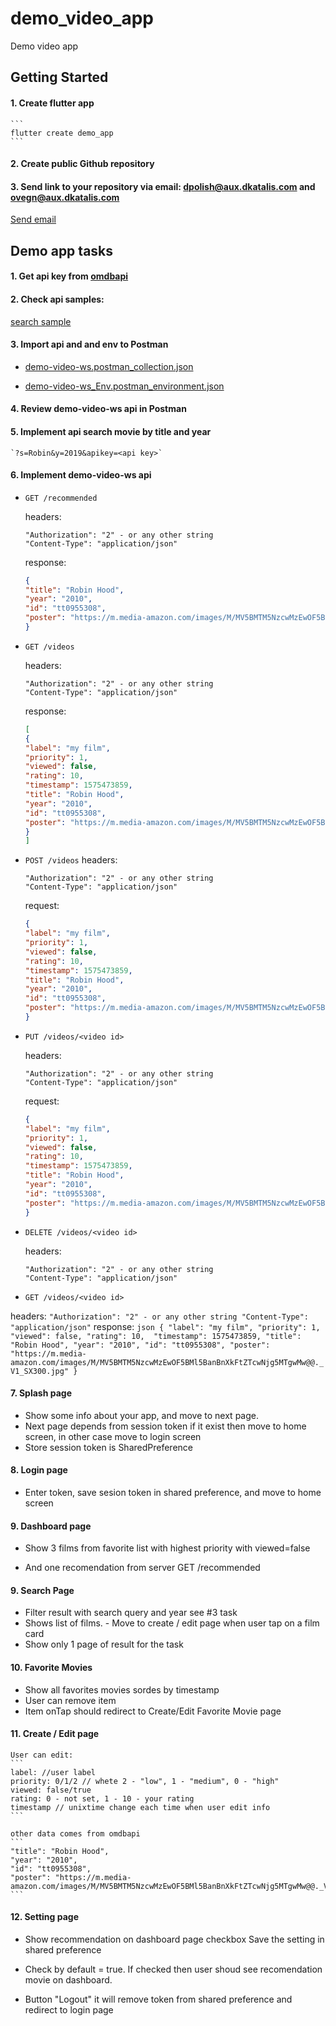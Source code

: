 # demo_video_app

Demo video app

## Getting Started

####  1. Create flutter app
    ```
    flutter create demo_app
    ```

#### 2. Create public Github repository

####  3. Send link to your repository via email: <dpolish@aux.dkatalis.com> and <ovegn@aux.dkatalis.com>

[Send email](mailto:dpolish@aux.dkatalis.com;ovegn@aux.dkatalis.com)

## Demo app tasks

#### 1. Get api key from [omdbapi](http://www.omdbapi.com/apikey.aspx)

#### 2. Check api samples:
[search sample](http://www.omdbapi.com/)


#### 3. Import api and and env to Postman

* [demo-video-ws.postman_collection.json](/demo-video-ws.postman_collection.json)


* [demo-video-ws_Env.postman_environment.json](/demo-video-ws_Env.postman_environment.json)

#### 4. Review demo-video-ws api in Postman

#### 5. Implement api search movie by title and year 

    `?s=Robin&y=2019&apikey=<api key>`

#### 6. Implement demo-video-ws api

* `GET /recommended`

  headers:
  ```
  "Authorization": "2" - or any other string
  "Content-Type": "application/json"
  ```
  response:
  ```json
  {
  "title": "Robin Hood",
  "year": "2010",
  "id": "tt0955308",
  "poster": "https://m.media-amazon.com/images/M/MV5BMTM5NzcwMzEwOF5BMl5BanBnXkFtZTcwNjg5MTgwMw@@._V1_SX300.jpg"
  }
  ```

* `GET /videos`

    headers:
    ```
    "Authorization": "2" - or any other string
    "Content-Type": "application/json"
    ```
    response:
    ```json
    [
    {
    "label": "my film",
    "priority": 1,
    "viewed": false,
    "rating": 10, 
    "timestamp": 1575473859,
    "title": "Robin Hood",
    "year": "2010",
    "id": "tt0955308",
    "poster": "https://m.media-amazon.com/images/M/MV5BMTM5NzcwMzEwOF5BMl5BanBnXkFtZTcwNjg5MTgwMw@@._V1_SX300.jpg"
    }
    ]
    ```

* `POST /videos`
    headers:
    ```
    "Authorization": "2" - or any other string
    "Content-Type": "application/json"
    ```
    request:
    ```json
    {
    "label": "my film",
    "priority": 1,
    "viewed": false,
    "rating": 10, 
    "timestamp": 1575473859,
    "title": "Robin Hood",
    "year": "2010",
    "id": "tt0955308",
    "poster": "https://m.media-amazon.com/images/M/MV5BMTM5NzcwMzEwOF5BMl5BanBnXkFtZTcwNjg5MTgwMw@@._V1_SX300.jpg"
    }
    ```

* `PUT /videos/<video id>`

    headers:
    ```
    "Authorization": "2" - or any other string
    "Content-Type": "application/json"
    ```
    request:
    ```json
    {
    "label": "my film",
    "priority": 1,
    "viewed": false,
    "rating": 10, 
    "timestamp": 1575473859,
    "title": "Robin Hood",
    "year": "2010",
    "id": "tt0955308",
    "poster": "https://m.media-amazon.com/images/M/MV5BMTM5NzcwMzEwOF5BMl5BanBnXkFtZTcwNjg5MTgwMw@@._V1_SX300.jpg"
    }
    ```

* `DELETE /videos/<video id>`

    headers:
    ```
    "Authorization": "2" - or any other string
    "Content-Type": "application/json"
    ```

* `GET /videos/<video id>`

headers:
    ```
    "Authorization": "2" - or any other string
    "Content-Type": "application/json"
    ```
    response:
    ```json
    {
    "label": "my film",
    "priority": 1,
    "viewed": false,
    "rating": 10, 
    "timestamp": 1575473859,
    "title": "Robin Hood",
    "year": "2010",
    "id": "tt0955308",
    "poster": "https://m.media-amazon.com/images/M/MV5BMTM5NzcwMzEwOF5BMl5BanBnXkFtZTcwNjg5MTgwMw@@._V1_SX300.jpg"
    }
    ```

#### 7. Splash page
- Show some info about your app, and move to next page.
- Next page depends from session token if it exist then move to home screen, in other case move to login screen
- Store session token is SharedPreference

#### 8. Login page
- Enter token, save sesion token in shared preference, and move to home screen

#### 9. Dashboard page
- Show 3 films from favorite list with highest priority with viewed=false

- And one recomendation from server
GET /recommended

#### 9. Search Page
- Filter result with search query and year see #3 task
- Shows list of films. - Move to create / edit page when user tap on a film card
- Show only 1 page of result for the task

#### 10. Favorite Movies
- Show all favorites movies sordes by timestamp
- User can remove item 
- Item onTap should redirect to Create/Edit Favorite Movie page

#### 11. Create / Edit page

    User can edit: 
    ```
    label: //user label
    priority: 0/1/2 // whete 2 - "low", 1 - "medium", 0 - "high"
    viewed: false/true
    rating: 0 - not set, 1 - 10 - your rating
    timestamp // unixtime change each time when user edit info
    ```

    other data comes from omdbapi
    ```
    "title": "Robin Hood",
    "year": "2010",
    "id": "tt0955308",
    "poster": "https://m.media-amazon.com/images/M/MV5BMTM5NzcwMzEwOF5BMl5BanBnXkFtZTcwNjg5MTgwMw@@._V1_SX300.jpg"
    ```

#### 12. Setting page
- Show recommendation on dashboard page checkbox
Save the setting in shared preference
 
- Check by default = true. If checked then user shoud see recomendation movie on dashboard.
 
- Button "Logout" it will remove token from shared preference and redirect to login page
